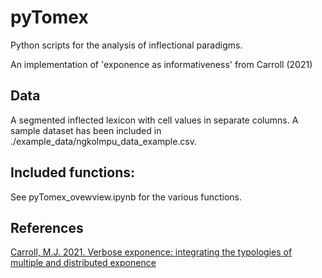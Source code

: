 # pyTomex
 Python scripts for the analysis of inflectional paradigms.

An implementation of 'exponence as informativeness' from Carroll (2021)

## Data

A segmented inflected lexicon with cell values in separate columns. A sample dataset has been included in ./example_data/ngkolmpu_data_example.csv.  


## Included functions:

See pyTomex_ovewview.ipynb for the various functions.


## References

[Carroll, M.J. 2021. Verbose exponence: integrating the typologies of multiple and distributed exponence](https://doi.org/10.1007/s11525-021-09384-8)

